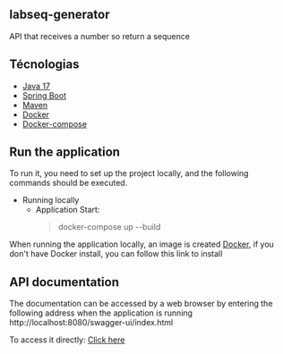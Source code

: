 ## labseq-generator

API that receives a number so return a sequence
## Técnologias

- [Java 17](https://docs.oracle.com/en/java/javase/17/)
- [Spring Boot](http://docs.spring.io/spring-boot/docs/current-SNAPSHOT/reference/htmlsingle/)
- [Maven](https://maven.apache.org/)
- [Docker](https://projectlombok.org/)
- [Docker-compose](https://docs.docker.com/compose/)

## Run the application

To run it, you need to set up the project locally, and the following commands should be executed.
- Running locally
    - Application Start:
      > docker-compose up --build

When running the application locally, an image is created [Docker](https://www.docker.com/), if you don't have Docker install, you can follow this  link to install

## API documentation

The documentation can be accessed by a web browser by entering the following address when the application is running
    http://localhost:8080/swagger-ui/index.html

To access it directly: [Click here](http://localhost:8080/swagger-ui/index.html)
